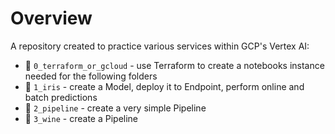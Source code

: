 # Overview
A repository created to practice various services within GCP's Vertex AI:
- 👾 `0_terraform_or_gcloud` - use Terraform to create a notebooks instance needed for the following folders
- 🌷 `1_iris` - create a Model, deploy it to Endpoint, perform online and batch predictions
- 🔧 `2_pipeline` - create a very simple Pipeline
- 🍷 `3_wine` - create a Pipeline
